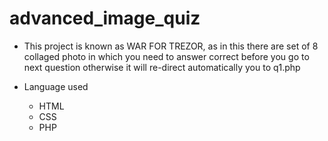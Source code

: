 # advanced_image_quiz
* This project is known as WAR FOR TREZOR, as in this there are set of 8 collaged photo in which you need to answer correct before you go to next question otherwise it will re-direct automatically you to q1.php

* Language used
  * HTML
  * CSS
  * PHP

